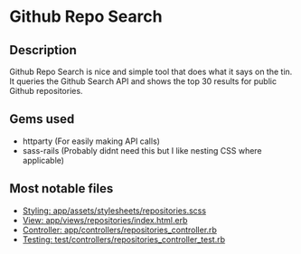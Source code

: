 # Github Repo Search

## Description
Github Repo Search is nice and simple tool that does what it says on the tin. It queries the Github Search API and shows the top 30 results for public Github repositories.

## </a>Gems used
- httparty (For easily making API calls)
- sass-rails (Probably didnt need this but I like nesting CSS where applicable)

## Most notable files
- [Styling: app/assets/stylesheets/repositories.scss](https://github.com/AaqibFarooq1/github-repo-search/blob/main/app/assets/stylesheets/repositories.scss)
- [View: app/views/repositories/index.html.erb](https://github.com/AaqibFarooq1/github-repo-search/blob/main/app/views/repositories/index.html.erb)
- [Controller: app/controllers/repositories_controller.rb](https://github.com/AaqibFarooq1/github-repo-search/blob/main/app/controllers/repositories_controller.rb)
- [Testing: test/controllers/repositories_controller_test.rb](https://github.com/AaqibFarooq1/github-repo-search/blob/main/test/controllers/repositories_controller_test.rb)